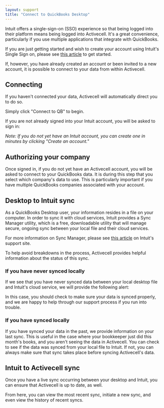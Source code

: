 ```yaml
---
layout: support
title: "Connect to QuickBooks Desktop"
---
```


Intuit offers a single-sign-on (SSO) experience so that being logged into their platform means being logged into Activecell. It's a great convenience, particularly if you use multiple applications that integrate with QuickBooks.

If you are just getting started and wish to create your account using Intuit's Single Sign on, please see [this article]() to get started.

If, however, you have already created an account or been invited to a new account, it is possible to connect to your data from within Activecell.

## Connecting

If you haven't connected your data, Activecell will automatically direct you to do so.

<!-- screenshot -->

Simply click "Connect to QB" to begin.

If you are not already signed into your Intuit account, you will be asked to sign in:

<!-- screenshot -->

_Note: If you do not yet have an Intuit account, you can create one in minutes by clicking "Create an account."_

## Authorizing your company

Once signed in, if you do not yet have an Activecell account, you will be asked to connect to your QuickBooks data. It is during this step that you select which company's data to use. This is particularly important if you have multiple QuickBooks companies associated with your account.

<!-- screenshot -->

## Desktop to Intuit sync

As a QuickBooks Desktop user, your information resides in a file on your computer. In order to sync it with cloud services, Intuit provides a Sync Manager utility, which is a free, downloadable utility that will manage secure, ongoing sync between your local file and their cloud services.

For more information on Sync Manager, please see [this article]() on Intuit's support site.

To help avoid breakdowns in the process, Activecell provides helpful information about the status of this sync.

### If you have never synced locally

If we see that you have never synced data between your local desktop file and Intuit's cloud service, we will provide the following alert:

<!-- screenshot -->

In this case, you should check to make sure your data is synced properly, and we are happy to help through our support process if you run into trouble.

### If you have synced locally

If you have synced your data in the past, we provide information on your last sync. This is useful in the case where your bookkeeper just did this month's books, and you aren't seeing the data in Activecell. You can check to see if the data was synced from your local file to Intuit. If not, you can always make sure that sync takes place before syncing Activecell's data.

## Intuit to Activecell sync

Once you have a live sync occurring between your desktop and Intuit, you can ensure that Activecell is up to date, as well.

<!-- screenshot -->

From here, you can view the most recent sync, initiate a new sync, and even view the history of recent syncs.